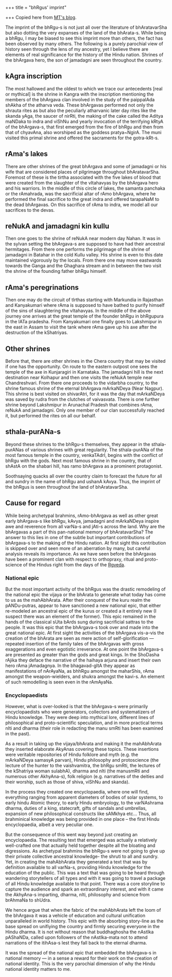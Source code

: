 +++
title = "bhRgus' imprint"

+++
Copied here from [MT's blog](https://manasataramgini.wordpress.com/).

The imprint of the bhRgu-s is not just all over the literature of
bhAratavarSha but also dotting the very expanses of the land of the
bhArata-s. While being a bhRgu, I may be biased to see this imprint
more than others, the fact has been observed by many others. The
following is a purely parochial view of history seen through the lens of
my ancestry, yet I believe there are elements of real significance for
the history of the Hindu nation. Shrines of the bhArgava hero, the son
of jamadagni are seen throughout the country. 

## kAgra inscription
The most hallowed and the
oldest to which we trace our antecedents \[real or mythical\] is the
shrine in Kangra with the inscription mentioning the members of the
bhArgava clan involved in the study of the paippalAda shAkha of the
atharva veda. These bhArgavas performed not only the shrauta rites as
but also the peculiarly atharvanic later day rites like the skanda yAga,
the saucer of nirRti, the making of the cake called the Aditya maNDaka
to indra and viShNu and yearly invocation of the terrifying kRtyA of
the bhArgava-s, that first emerged from the fire of bhRgu and then
from that of chyavAna, also worshiped as the goddess pratya\~NgirA. The
muni visited this primal shrine and offered the sacraments for the
gotra-kRt-s.

## rAma's lakes
There are other shrines of the great bhArgava and some of jamadagni or
his wife that are considered places of pilgrimage throughout
bhAratavarSha. Foremost of these is the tirtha associated with the five
lakes of blood that were created from the slaughter of the vItahavyas by
the bhArgava hero and his warriors. In the middle of this circle of
lakes, the samanta panchaka or the rAmahrada, was the sacrificial
altar of rAmo bhArgava, where he performed the final sacrifice to the
great indra and offered tarapaNaM to the dead bhArgavas. On this
sacrifice of rAma to indra, we model all our sacrifices to the devas.

## reNukA and jamadagni kin kullu
Then one goes to the shrine of reNukA near modern day Nahan. It was in
the sylvan setting the bhArgava-s are supposed to have had their
ancestral hermitages. From there one performs the pilgrimage of the
shrine of jamadagni in Batahar in the cold Kullu valley. His shrine is
even to this date maintained vigorously by the locals. From there one
may move eastwards towards the Ganga and the Ghaghara stream and in
between the two visit the shrine of the founding father bhRgu himself.

## rAma's peregrinations
Then one may do the circuit of tIrthas starting with Markundia in
Rajasthan and Kanyakumari where rAma is supposed to have bathed to
purify himself of the sins of slaughtering the vItahavyas. In the middle
of the above journey one arrives at the great temple of the founder
bhRgu in bhRgupura in the lATa pradesha. From Kanyakumari one
finally goes to Lakshmipur in the east in Assam to visit the tank where
rAma gave up his axe after the destruction of the kShatriyas. 

## Other shrines
Before
that, there are other shrines in the Chera country that may be visited
if one has the opportunity. On route to the eastern outpost one sees the
temple of the axe in Kunjaragiri in Karnataka. The jamadagni hill is the
next destination near Kolhapur and then one visits the reNukA temple
near Chandreshvari. From there one proceeds to the vidarbha country, to
the shrine famous shrine of the eternal bhArgava mArkaNDeya (Near
Nagpur). This shrine is best visited on shivarAtri, for it was the day
that mArkaNDeya was saved by rudra from the clutches of vaivasvata.
There is one further shrine beyond Lakshmipur in Arunachal Pradesh that
combines rAma, reNukA and jamadagni. Only one member of our clan
successfully reached it, but performed the rites on all our behalf.

## sthala-purANa-s
Beyond these shrines to the bhRgu-s themselves, they appear in the
sthala-purANas of various shrines with great regularity. The
sthala-purANa of the most famous temple in the country, venkaTAdrI,
begins with the conflict of bhRgu with the gods. Next most famous
shrine in the country, that of shAstA on the shabari hill, has ramo
bhArgava as a prominent protagonist. 

Soothsaying quacks all over the
country claim to forecast the future for all and sundry in the name of
bhRgu and ushanA kAvya. Thus, the imprint of the bhRgus is seen
throughout the land of bhAratavarSha.

## Cause for regard
While being archetypal brahmins, rAmo-bhArgava as well as other great
early bhArgava-s like bhRgu, kAvya, jamadagni and mArkaNDeya inspire
awe and reverence from all varNa-s and jAti-s across the land. Why are
the bhArgavas a part of this pan-national memory of bhAratavarSha? The
answer to this lies in one of the subtle but important contributions of
bhArgava-s to the making of the Hindu nation. At first sight this
contribution is skipped over and seen more of an aberration by many, but
careful analysis reveals its importance. As we have seen before the
bhArgavas have been a prominent clan with respect to orthopraxy, ritual
and proto-science of the Hindus right from the days of the
[Rgveda](https://manasataramgini.wordpress.com/2006/05/21/the-bhrigu-s-of-the-rigveda/ "The bhRgu-s of the Rgveda").

### National epic
But the most important activity of the bhRgus was the drastic
remodeling of the national epic the vijaya or the bhArata to generate
what today has come to us as the mahAbhArata. After their conquest of
the kuru realm the pANDu-putras, appear to have sanctioned a new
national epic, that either re-modeled an ancestral epic of the kurus or
created a it entirely new (I suspect there was an element of the
former). This epic remained in the hands of the classical sUta bArds
sung during sacrificial sattras to the people. It was this epic that the
bhArgava-s took over and made into the great national epic. At first
sight the activities of the bhArgava vis-a-vis the creation of the
bhArata are seen as mere action of self-glorification — repeated
insertion of the family tales of the bhArgavas with gross exaggerations
and even egotistic irreverance. At one point the bhArgava-s are
presented as greater than the gods and great kings. In the ShoDasha
rAjika they deface the narrative of the haihaya arjuna and insert their
own hero rAma jAmadagnya. In the bhagavad-gItA they appear as
manifestations of nArAyaNa, as bhhRgu amongst the maharShis, rAma
amongst the weapon-wielders, and shukra amongst the kavi-s. An element
of such remodelling is seen even in the rAmAyaNa.

### Encyclopaedists
However, what is over-looked is that the bhArgava-s were primarily
encyclopaedists who were generators, collectors and systematizers of
Hindu knowledge. They were deep into mythical lore, different lines of
philosophical and proto-scientific speculation, and in more practical
terms nIti and dharma (their role in redacting the manu smRti has been
examined in the past). 

As a result in taking up the vijaya/bhArata and
making it the mahAbhArata they inserted elaborate AkyAnas covering these
topics. These insertions were veritable repositories of Hindu folklore
and myth (e.g. the mArkaNDeya samasyA parvan), Hindu philosophy and
protoscience (the lecture of the hunter to the vaishvamitra, the bhRgu
smRti, the lectures of the kShatriya woman sulabhA), dharma and nIti
(the manusmRti and numerous other AkhyAna-s), folk religion (e.g.
narratives of the deities and their worship, such as those of shiva,
viShNu and skanda). 

In the process they created one encyclopaedia, where
one will find, everything ranging from apparent diameters of bodies of
solar systems, to early hindu Atomic theory, to early Hindu embryology,
to the varNAshrama dharma, duties of a king, statecraft, gifts of
sandals and umbrellas, expansion of new philosophical constructs like
sAMkhya etc… Thus, all brahminical knowledge was being provided in one
place – the first Hindu encyclopaedia, albeit a very peculiar one.

But the consequence of this went way beyond just creating an
encyclopaedia. The resulting text that emerged was actually a relatively
well-crafted one that actually held together despite all the bloating
and digressions. As archetypal brahmins the bhRgu-s were not going to
give up their private collective ancestral knowledge- the shruti to all
and sundry. Yet, in creating the mahAbhArata they generated a text that
was by definition available to all varNa-s, providing Hindu knowledge
for the education of the public. This was a text that was going to be
heard through wandering storytellers of all types and with it was going
to travel a package of all Hindu knowledge available to that point.
There was a core storyline to capture the audience and spark an
extraordinary interest, and with it came the AkhyAna-s imparting,
dharma, nIti, philosophy and science from brAhmaNa to shUdra. 


We hence
argue that when the fabric of the mahAbhArata left the loom of the
bhArgava it was a vehicle of education and cultural unification
unparalleled in world history. This epic with the absorbing story-line
as the base spread on unifiying the country and firmly securing everyone
in the Hindu dharma. It is not without reason that buddhaghosha the
nAstIka pAShaNDa, called upon followers of the nAstIka-mata not to
attend narrations of the itihAsa-s lest they fall back to the eternal
dharma.

It was the spread of the national epic that embedded the bhArgava-s in
national memory — in a sense a reward for their work on the creation of
national identity. This is the very parochial dimension of why the Hindu
national identity matters to me.
